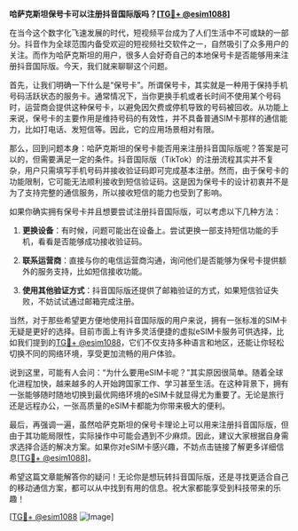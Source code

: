 **哈萨克斯坦保号卡可以注册抖音国际版吗？[[TG💪+ @esim1088](https://t.me/s/esim1088)]**

在当今这个数字化飞速发展的时代，短视频平台成为了人们生活中不可或缺的一部分。抖音作为全球范围内备受欢迎的短视频社交软件之一，自然吸引了众多用户的关注。而作为哈萨克斯坦的用户，很多人会好奇自己的本地保号卡是否能够用来注册抖音国际版。今天，我们就来聊聊这个问题。

首先，让我们明确一下什么是“保号卡”。所谓保号卡，其实就是一种用于保持手机号码活跃状态的服务卡。通常情况下，当你更换手机或者长时间不使用某个号码时，运营商会提供这种保号卡，以避免因欠费或停机导致的号码被回收。从功能上来说，保号卡的主要作用是维持号码的有效性，并不具备普通SIM卡那样的通信能力，比如打电话、发短信等。因此，它的应用场景相对有限。

那么，回到问题本身：哈萨克斯坦的保号卡能否用来注册抖音国际版呢？答案是可以的，但需要满足一定的条件。抖音国际版（TikTok）的注册流程其实并不复杂，用户只需填写手机号码并接收验证码即可完成基本注册。然而，由于保号卡的功能限制，它可能无法顺利接收到短信验证码。这是因为保号卡的设计初衷并不是为了支持完整的通信服务，所以接收短信的能力也受到了影响。

如果你确实拥有保号卡并且想要尝试注册抖音国际版，可以考虑以下几种方法：

1. **更换设备**：有时候，问题可能出在设备上。尝试更换一部支持短信功能的手机，看看是否能够成功接收验证码。
   
2. **联系运营商**：直接与你的电信运营商沟通，询问他们是否能够为保号卡提供额外的服务支持，比如短信接收功能。

3. **使用其他验证方式**：抖音国际版还提供了邮箱验证的方式，如果短信验证失败，不妨试试通过邮箱完成注册。

当然，对于那些希望更方便地使用抖音国际版的用户来说，拥有一张标准的SIM卡无疑是更好的选择。目前市面上有许多灵活便捷的虚拟eSIM卡服务可供选择，比如我们提到的[TG💪+ @esim1088](https://t.me/s/esim1088)，它们不仅支持多种语言和地区，还能让你轻松切换不同的网络环境，享受更加流畅的用户体验。

说到这里，可能有人会问：“为什么要用eSIM卡呢？”其实原因很简单。随着全球化进程加快，越来越多的人开始跨国家工作、学习甚至生活。在这种背景下，拥有一张能够随时随地切换到最优网络环境的eSIM卡就显得尤为重要了。无论是旅行还是远程办公，一张高质量的eSIM卡都能为你带来极大的便利。

最后，再强调一遍，虽然哈萨克斯坦的保号卡理论上可以用来注册抖音国际版，但由于其功能局限性，实际操作中可能会遇到不少麻烦。因此，建议大家根据自身需求选择合适的解决方案。如果你对eSIM卡感兴趣，不妨点击链接了解更多详细信息[[TG💪+ @esim1088](https://t.me/s/esim1088)]。

希望这篇文章能解答你的疑问！无论你是想玩转抖音国际版，还是寻找更适合自己的移动通信方案，都可以从中找到有用的信息。祝大家都能享受到科技带来的乐趣！

[[TG💪+ @esim1088](https://t.me/s/esim1088) ![Image](https://i.postimg.cc/4NQfJmqS/Snipaste-2025-05-13-00-14-12.png)]